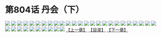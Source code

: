 # 第804话 丹会（下）
![](https://mhpic.xiaomingtaiji.net/comic/D/斗破苍穹/第804话F1_262497/1.jpg-zymk.middle.webp)
![](https://mhpic.xiaomingtaiji.net/comic/D/斗破苍穹/第804话F1_262497/2.jpg-zymk.middle.webp)
![](https://mhpic.xiaomingtaiji.net/comic/D/斗破苍穹/第804话F1_262497/3.jpg-zymk.middle.webp)
![](https://mhpic.xiaomingtaiji.net/comic/D/斗破苍穹/第804话F1_262497/4.jpg-zymk.middle.webp)
![](https://mhpic.xiaomingtaiji.net/comic/D/斗破苍穹/第804话F1_262497/5.jpg-zymk.middle.webp)
![](https://mhpic.xiaomingtaiji.net/comic/D/斗破苍穹/第804话F1_262497/6.jpg-zymk.middle.webp)
![](https://mhpic.xiaomingtaiji.net/comic/D/斗破苍穹/第804话F1_262497/7.jpg-zymk.middle.webp)
![](https://mhpic.xiaomingtaiji.net/comic/D/斗破苍穹/第804话F1_262497/8.jpg-zymk.middle.webp)
![](https://mhpic.xiaomingtaiji.net/comic/D/斗破苍穹/第804话F1_262497/9.jpg-zymk.middle.webp)
![](https://mhpic.xiaomingtaiji.net/comic/D/斗破苍穹/第804话F1_262497/10.jpg-zymk.middle.webp)
![](https://mhpic.xiaomingtaiji.net/comic/D/斗破苍穹/第804话F1_262497/11.jpg-zymk.middle.webp)
![](https://mhpic.xiaomingtaiji.net/comic/D/斗破苍穹/第804话F1_262497/12.jpg-zymk.middle.webp)
![](https://mhpic.xiaomingtaiji.net/comic/D/斗破苍穹/第804话F1_262497/13.jpg-zymk.middle.webp)
![](https://mhpic.xiaomingtaiji.net/comic/D/斗破苍穹/第804话F1_262497/14.jpg-zymk.middle.webp)
![](https://mhpic.xiaomingtaiji.net/comic/D/斗破苍穹/第804话F1_262497/15.jpg-zymk.middle.webp)
![](https://mhpic.xiaomingtaiji.net/comic/D/斗破苍穹/第804话F1_262497/16.jpg-zymk.middle.webp)
![](https://mhpic.xiaomingtaiji.net/comic/D/斗破苍穹/第804话F1_262497/17.jpg-zymk.middle.webp)
![](https://mhpic.xiaomingtaiji.net/comic/D/斗破苍穹/第804话F1_262497/18.jpg-zymk.middle.webp)
![](https://mhpic.xiaomingtaiji.net/comic/D/斗破苍穹/第804话F1_262497/19.jpg-zymk.middle.webp)
![](https://mhpic.xiaomingtaiji.net/comic/D/斗破苍穹/第804话F1_262497/20.jpg-zymk.middle.webp)
![](https://mhpic.xiaomingtaiji.net/comic/D/斗破苍穹/第804话F1_262497/21.jpg-zymk.middle.webp)
![](https://mhpic.xiaomingtaiji.net/comic/D/斗破苍穹/第804话F1_262497/22.jpg-zymk.middle.webp)
![](https://mhpic.xiaomingtaiji.net/comic/D/斗破苍穹/第804话F1_262497/23.jpg-zymk.middle.webp)
![](https://mhpic.xiaomingtaiji.net/comic/D/斗破苍穹/第804话F1_262497/24.jpg-zymk.middle.webp)
![](https://mhpic.xiaomingtaiji.net/comic/D/斗破苍穹/第804话F1_262497/25.jpg-zymk.middle.webp)
![](https://mhpic.xiaomingtaiji.net/comic/D/斗破苍穹/第804话F1_262497/26.jpg-zymk.middle.webp)
![](https://mhpic.xiaomingtaiji.net/comic/D/斗破苍穹/第804话F1_262497/27.jpg-zymk.middle.webp)
![](https://mhpic.xiaomingtaiji.net/comic/D/斗破苍穹/第804话F1_262497/28.jpg-zymk.middle.webp)
![](https://mhpic.xiaomingtaiji.net/comic/D/斗破苍穹/第804话F1_262497/29.jpg-zymk.middle.webp)
![](https://mhpic.xiaomingtaiji.net/comic/D/斗破苍穹/第804话F1_262497/30.jpg-zymk.middle.webp)
![](https://mhpic.xiaomingtaiji.net/comic/D/斗破苍穹/第804话F1_262497/31.jpg-zymk.middle.webp)
![](https://mhpic.xiaomingtaiji.net/comic/D/斗破苍穹/第804话F1_262497/32.jpg-zymk.middle.webp)
![](https://mhpic.xiaomingtaiji.net/comic/D/斗破苍穹/第804话F1_262497/33.jpg-zymk.middle.webp)
![](https://mhpic.xiaomingtaiji.net/comic/D/斗破苍穹/第804话F1_262497/34.jpg-zymk.middle.webp)
![](https://mhpic.xiaomingtaiji.net/comic/D/斗破苍穹/第804话F1_262497/35.jpg-zymk.middle.webp)
[【上一章】](./807.md)
[【目录】](./README.md)
[【下一章】](./809.md)
